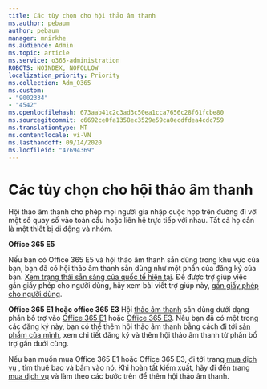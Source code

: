 ```yaml
---
title: Các tùy chọn cho hội thảo âm thanh
ms.author: pebaum
author: pebaum
manager: mnirkhe
ms.audience: Admin
ms.topic: article
ms.service: o365-administration
ROBOTS: NOINDEX, NOFOLLOW
localization_priority: Priority
ms.collection: Adm_O365
ms.custom:
- "9002334"
- "4542"
ms.openlocfilehash: 673aab41c2c3ad3c50ea1cca7656c28f61fcbe80
ms.sourcegitcommit: c6692ce0fa1358ec3529e59ca0ecdfdea4cdc759
ms.translationtype: MT
ms.contentlocale: vi-VN
ms.lasthandoff: 09/14/2020
ms.locfileid: "47694369"
---
```

# <a name="options-for-audio-conferencing"></a>Các tùy chọn cho hội thảo âm thanh

Hội thảo âm thanh cho phép mọi người gia nhập cuộc họp trên đường đi với một số quay số vào toàn cầu hoặc liên hệ trực tiếp với nhau.  Tất cả họ cần là một thiết bị di động và nhóm.

**Office 365 E5**

Nếu bạn có Office 365 E5 và hội thảo âm thanh sẵn dùng trong khu vực của bạn, bạn đã có hội thảo âm thanh sẵn dùng như một phần của đăng ký của bạn.   [Xem trạng thái sẵn sàng của quốc tế hiện tại](https://go.microsoft.com/fwlink/p/?LinkID=839556).  Để được trợ giúp việc gán giấy phép cho người dùng, hãy xem bài viết trợ giúp này, [gán giấy phép cho người dùng](https://docs.microsoft.com/microsoft-365/admin/manage/assign-licenses-to-users).

**Office 365 E1 hoặc office 365 E3** 
 Hội [thảo âm thanh](https://products.office.com/microsoft-teams/online-meeting-solutions#customerstoryregion2) sẵn dùng dưới dạng phần bổ trợ vào [Office 365 E1](https://www.microsoft.com/microsoft-365/business/office-365-enterprise-e1-business-software) hoặc [Office 365 E3](https://www.microsoft.com/microsoft-365/business/office-365-enterprise-e3-business-software).  Nếu bạn đã có một trong các đăng ký này, bạn có thể thêm hội thảo âm thanh bằng cách đi tới [sản phẩm của mình](https://go.microsoft.com/fwlink/p/?linkid=842054), xem chi tiết đăng ký và thêm hội thảo âm thanh từ phần bổ trợ gần dưới cùng.

Nếu bạn muốn mua Office 365 E1 hoặc Office 365 E3, đi tới trang [mua dịch vụ](https://go.microsoft.com/fwlink/p/?linkid=868433) , tìm thuê bao và bấm vào nó.  Khi hoàn tất kiểm xuất, hãy đi đến trang [mua dịch vụ](https://go.microsoft.com/fwlink/p/?linkid=868433) và làm theo các bước trên để thêm hội thảo âm thanh.
